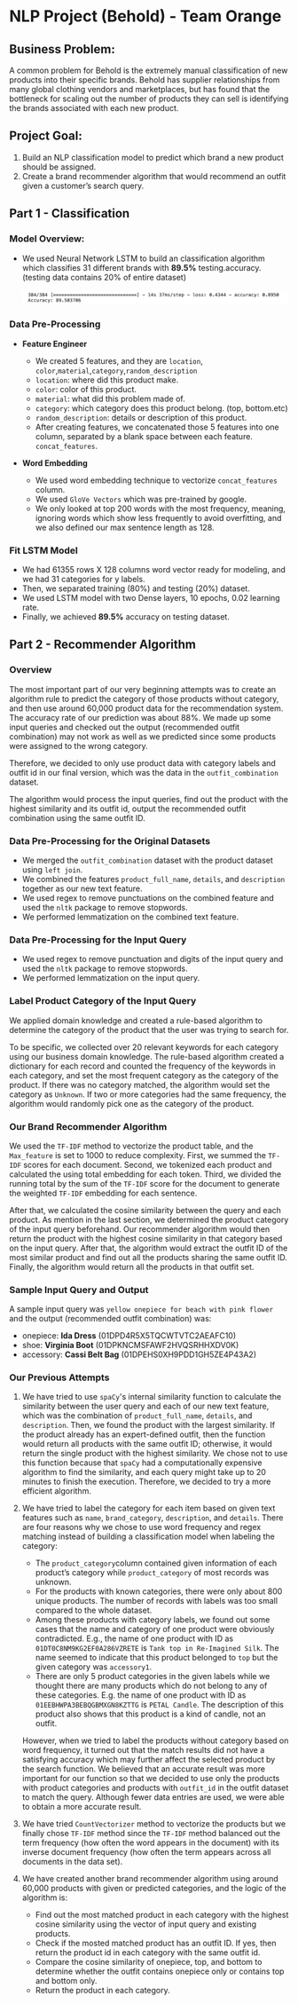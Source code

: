 # NLP Project (Behold) - Team Orange

## **Business Problem:** 
A common problem for Behold is the extremely manual classification of new products into their specific brands. Behold has supplier relationships from many global clothing vendors and marketplaces, but has found that the bottleneck for scaling out the number of products they can sell is identifying the brands associated with each new product.

## **Project Goal:**
1. Build an NLP classification model to predict which brand a new product should be assigned.
2. Create a brand recommender algorithm that would recommend an outfit given a customer’s search query.

## **Part 1 - Classification**
### Model Overview: <br>
- We used Neural Network LSTM to build an classification algorithm which classifies 31 different brands with **89.5%** testing.accuracy. (testing data contains 20% of entire dataset) <br><br>
![classification_results](images/classification_result.png) <br>

### Data Pre-Processing
- **Feature Engineer**
    - We created 5 features, and they are `location`, `color`,`material`,`category`,`random_description`
    - `location`: where did this product make.
    - `color`: color of this product.
    - `material`: what did this problem made of.
    - `category`: which category does this product belong. (top, bottom.etc)
    - `random_description`: details or description of this product. 
    - After creating features, we concatenated those 5 features into one column, separated by a blank space between each feature. `concat_features`.

- **Word Embedding**
    - We used word embedding technique to vectorize `concat_features` column. 
    - We used `GloVe Vectors` which was pre-trained by google. 
    - We only looked at top 200 words with the most frequency, meaning, ignoring words which show less frequently to avoid overfitting, and we also defined our max sentence length as 128. 

### Fit LSTM Model
- We had 61355 rows X 128 columns word vector ready for modeling, and we had 31 categories for y labels.
- Then, we separated training (80%) and testing (20%) dataset.
- We used LSTM model with two Dense layers, 10 epochs, 0.02 learning rate.
- Finally, we achieved **89.5%** accuracy on testing dataset.

## **Part 2 - Recommender Algorithm**

### Overview
The most important part of our very beginning attempts was to create an algorithm rule to predict the category of those products without category, and then use around 60,000 product data for the recommendation system. The accuracy rate of our prediction was about 88%. We made up some input queries and checked out the output (recommended outfit combination) may not work as well as we predicted since some products were assigned to the wrong category.

Therefore, we decided to only use product data with category labels and outfit id in our final version, which was the data in the `outfit_combination` dataset. 

The algorithm would process the input queries, find out the product with the highest similarity and its outfit id, output the recommended outfit combination using the same outfit ID.

### Data Pre-Processing for the Original Datasets
- We merged the `outfit_combination` dataset with the product dataset using `left join`. 
- We combined the features `product_full_name`, `details`, and `description` together as our new text feature. 
- We used regex to remove punctuations on the combined feature and used the `nltk` package to remove stopwords. 
- We performed lemmatization on the combined text feature.

### Data Pre-Processing for the Input Query
- We used regex to remove punctuation and digits of the input query and used the `nltk` package to remove stopwords. 
- We performed lemmatization on the input query.

### Label Product Category of the Input Query
We applied domain knowledge and created a rule-based algorithm to determine the category of the product that the user was trying to search for. 

To be specific, we collected over 20 relevant keywords for each category using our business domain knowledge. The rule-based algorithm created a dictionary for each record and counted the frequency of the keywords in each category, and set the most frequent category as the category of the product. If there was no category matched, the algorithm would set the category as `Unknown`. If two or more categories had the same frequency, the algorithm would randomly pick one as the category of the product. 

### Our Brand Recommender Algorithm
We used the `TF-IDF` method to vectorize the product table, and the `Max_feature` is set to 1000 to reduce complexity. First, we summed the `TF-IDF` scores for each document. Second, we tokenized each product and calculated the using total embedding for each token. Third, we divided the running total by the sum of the `TF-IDF` score for the document to generate the weighted `TF-IDF` embedding for each sentence. 

After that, we calculated the cosine similarity between the query and each product. As mention in the last section, we determined the product category of the input query beforehand. Our recommender algorithm would then return the product with the highest cosine similarity in that category based on the input query. After that, the algorithm would extract the outfit ID of the most similar product and find out all the products sharing the same outfit ID. Finally, the algorithm would return all the products in that outfit set.

### Sample Input Query and Output

A sample input query was `yellow onepiece for beach with pink flower` and the output (recommended outfit combination) was:
- onepiece: **Ida Dress** (01DPD4R5X5TQCWTVTC2AEAFC10)
- shoe: **Virginia Boot** (01DPKNCMSFAWF2HVQSRHHXDV0K)
- accessory: **Cassi Belt Bag** (01DPEHS0XH9PDD1GH5ZE4P43A2)
 
### Our Previous Attempts
1. We have tried to use `spaCy`'s internal similarity function to calculate the similarity between the user query and each of our new text feature, which was the combination of `product_full_name`, `details`, and `description`. Then, we found the product with the largest similarity. If the product already has an expert-defined outfit, then the function would return all products with the same outfit ID; otherwise, it would return the single product with the highest similarity. We chose not to use this function because that `spaCy` had a computationally expensive algorithm to find the similarity, and each query might take up to 20 minutes to finish the execution. Therefore, we decided to try a more efficient algorithm.

2. We have tried to label the category for each item based on given text features such as `name`, `brand_category`, `description`, and `details`. There are four reasons why we chose to use word frequency and regex matching instead of building a classification model when labeling the category:
    - The `product_category`column contained given information of each product’s category while `product_category` of most records was unknown.
    - For the products with known categories, there were only about 800 unique products. The number of records with labels was too small compared to the whole dataset. 
    - Among these products with category labels, we found out some cases that the name and category of one product were obviously contradicted. E.g., the name of one product with ID as `01DT0C8NM9KG2EF0A286VZRETE` is `Tank top in Re-Imagined Silk`. The name seemed to indicate that this product belonged to `top` but the given category was `accessory1`.
    - There are only 5 product categories in the given labels while we thought there are many products which do not belong to any of these categories. E.g. the name of one product with ID as `01EEBHWPA3BEBQGBMXGN8KZTTG` is `PETAL Candle`. The description of this product also shows that this product is a kind of candle, not an outfit.

    However, when we tried to label the products without category based on word frequency, it turned out that the match results did not have a satisfying accuracy which may further affect the selected product by the search function. We believed that an accurate result was more important for our function so that we decided to use only the products with product categories and products with `outfit_id` in the outfit dataset to match the query. Although fewer data entries are used, we were able to obtain a more accurate result.

3. We have tried `CountVectorizer` method to vectorize the products but we finally chose `TF-IDF` method since the `TF-IDF` method balanced out the term frequency (how often the word appears in the document) with its inverse document frequency (how often the term appears across all documents in the data set).

4. We have created another brand recommender algorithm using around 60,000 products with given or predicted categories, and the logic of the algorithm is:
    - Find out the most matched product in each category with the highest cosine similarity using the vector of input query and existing products.
    - Check if the mosted matched product has an outfit ID. If yes, then return the product id in each category with the same outfit id.
    - Compare the cosine similarity of onepiece, top, and bottom to determine whether the outfit contains onepiece only or contains top and bottom only.
    - Return the product in each category.

